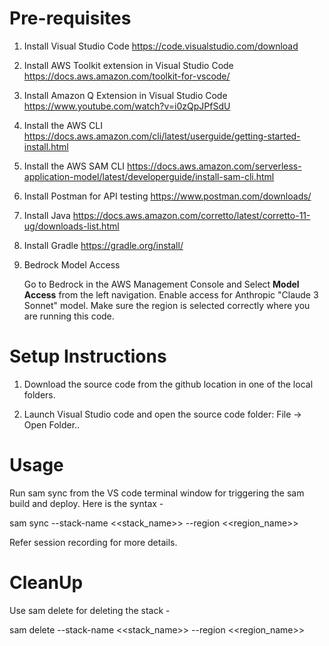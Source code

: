 # Pre-requisites
1.  Install Visual Studio Code
    https://code.visualstudio.com/download

2.  Install AWS Toolkit extension in Visual Studio Code
    https://docs.aws.amazon.com/toolkit-for-vscode/

3.  Install Amazon Q Extension in Visual Studio Code
    https://www.youtube.com/watch?v=i0zQpJPfSdU

4.  Install the AWS CLI
    https://docs.aws.amazon.com/cli/latest/userguide/getting-started-install.html

4.  Install the AWS SAM CLI
    https://docs.aws.amazon.com/serverless-application-model/latest/developerguide/install-sam-cli.html

5.  Install Postman for API testing 
    https://www.postman.com/downloads/

6.  Install Java
    https://docs.aws.amazon.com/corretto/latest/corretto-11-ug/downloads-list.html

7.  Install Gradle
    https://gradle.org/install/

8. Bedrock Model Access
   
   Go to Bedrock in the AWS Management Console and Select **Model Access** from the left navigation. Enable access for Anthropic "Claude 3 Sonnet" model. Make sure the region is selected correctly where you are running this code.   


# Setup Instructions

1. Download the source code from the github location in one of the local folders.

2. Launch Visual Studio code and open the source code folder: File -> Open Folder..

# Usage
Run sam sync from the VS code terminal window for triggering the sam build and deploy. Here is the syntax -

sam sync --stack-name <<stack_name>> --region <<region_name>>

Refer session recording for more details. 

# CleanUp
Use sam delete for deleting the stack -

sam delete --stack-name <<stack_name>> --region <<region_name>>
